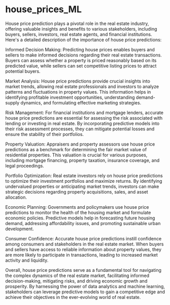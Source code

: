 # house_prices_ML

House price prediction plays a pivotal role in the real estate industry, offering valuable insights and benefits to various stakeholders, including buyers, sellers, investors, real estate agents, and financial institutions. Here's a detailed description of the importance of house price predictions:

Informed Decision Making: Predicting house prices enables buyers and sellers to make informed decisions regarding their real estate transactions. Buyers can assess whether a property is priced reasonably based on its predicted value, while sellers can set competitive listing prices to attract potential buyers.

Market Analysis: House price predictions provide crucial insights into market trends, allowing real estate professionals and investors to analyze patterns and fluctuations in property values. This information helps in identifying profitable investment opportunities, understanding demand-supply dynamics, and formulating effective marketing strategies.

Risk Management: For financial institutions and mortgage lenders, accurate house price predictions are essential for assessing the risk associated with lending or investing in real estate. By incorporating predictive models into their risk assessment processes, they can mitigate potential losses and ensure the stability of their portfolios.

Property Valuation: Appraisers and property assessors use house price predictions as a benchmark for determining the fair market value of residential properties. This valuation is crucial for various purposes, including mortgage financing, property taxation, insurance coverage, and legal proceedings.

Portfolio Optimization: Real estate investors rely on house price predictions to optimize their investment portfolios and maximize returns. By identifying undervalued properties or anticipating market trends, investors can make strategic decisions regarding property acquisitions, sales, and asset allocation.

Economic Planning: Governments and policymakers use house price predictions to monitor the health of the housing market and formulate economic policies. Predictive models help in forecasting future housing demand, addressing affordability issues, and promoting sustainable urban development.

Consumer Confidence: Accurate house price predictions instill confidence among consumers and stakeholders in the real estate market. When buyers and sellers have access to reliable information about property values, they are more likely to participate in transactions, leading to increased market activity and liquidity.

Overall, house price predictions serve as a fundamental tool for navigating the complex dynamics of the real estate market, facilitating informed decision-making, mitigating risks, and driving economic growth and prosperity. By harnessing the power of data analytics and machine learning, stakeholders can leverage predictive models to gain a competitive edge and achieve their objectives in the ever-evolving world of real estate.




